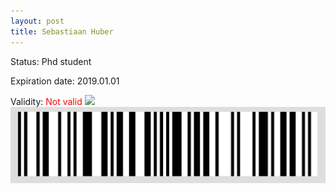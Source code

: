 ```yaml
---
layout: post
title: Sebastiaan Huber
---
```


Status: Phd student

Expiration date: 2019.01.01

Validity: <font color="red"> Not valid</font> 
![](/members/img/Sebastiaan_Huber.png)
![](/members/img/bar.png)

